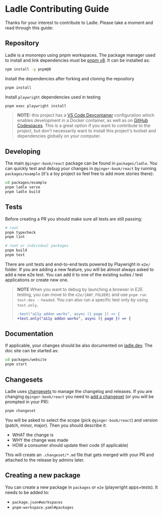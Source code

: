 # Ladle Contributing Guide

Thanks for your interest to contribute to Ladle. Please take a moment and read through this guide:

## Repository

Ladle is a monorepo using pnpm workspaces. The package manager used to install and link dependencies must be [pnpm v8](https://pnpm.io/). It can be installed as:

```sh
npm install -g pnpm@8
```

Install the dependencies after forking and cloning the repository

```sh
pnpm install
```

Install `playwright` dependencies used in testing

```sh
pnpm exec playwright install
```

> **NOTE:** this project has a [VS Code Devcontainer](https://code.visualstudio.com/docs/remote/containers) configuration which enables development in a Docker container, as well as on [GitHub Codespaces](https://code.visualstudio.com/docs/remote/codespaces). This is a great option if you want to contribute to the project, but don't necessarily want to install this project's toolset and dependencies globally on your computer.

## Developing

The main `@ginger-book/react` package can be found in `packages/ladle`. You can quickly test and debug your changes in `@ginger-book/react` by running `packages/example` (it's a toy project so feel free to add more stories there):

```sh
cd packages/example
pnpm ladle serve
pnpm ladle build
```

## Tests

Before creating a PR you should make sure all tests are still passing:

```sh
# root
pnpm typecheck
pnpm lint

# root or individual packages
pnpm build
pnpm test
```

There are unit tests and end-to-end tests powered by Playwright in `e2e/` folder. If you are adding a new feature, you will be almost always asked to add a new e2e test. You can add it to one of the existing suites / test applications or create new one.

> **NOTE**
> When you want to debug by launching a browser in E2E testing, you can move to the `e2e/{ANY_FOLDER}` and use `pnpm run test-dev --headed`. You can also run a specific test only by using `test.only`.
>
> ```diff
> -test("a11y addon works", async ({ page }) => {
> +test.only("a11y addon works", async ({ page }) => {
> ```

## Documentation

If applicable, your changes should be also documented on [ladle.dev](https://ladle.dev/). The doc site can be started as:

```sh
cd packages/website
pnpm start
```

## Changesets

Ladle uses [changesets](https://github.com/changesets/changesets) to manage the changelog and releases. If you are changing `@ginger-book/react` you need to [add a changeset](https://github.com/changesets/changesets/blob/main/docs/adding-a-changeset.md) (or you will be prompted in your PR):

```sh
pnpm changeset
```

You will be asked to select the scope (pick `@ginger-book/react`) and version (patch, minor, major). Then you should describe it:

- WHAT the change is
- WHY the change was made
- HOW a consumer should update their code (if applicable)

This will create an `.changeset/*.md` file that gets merged with your PR and attached to the release by admins later.

## Creating a new package

You can create a new package in `packages` or `e2e` (playwright apps+tests). It needs to be added to:

- `package.json#workspaces`
- `pnpm-workspace.yaml#packages`

